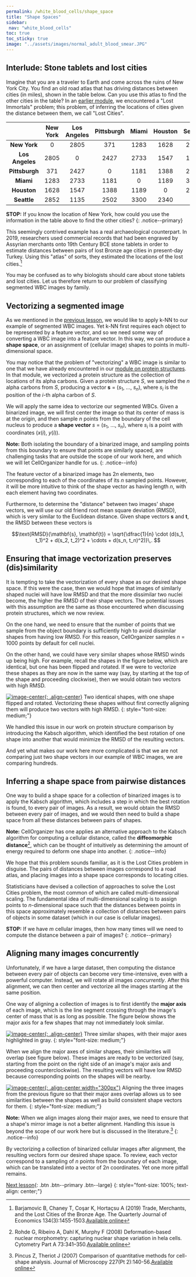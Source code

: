 ```yaml
---
permalink: /white_blood_cells/shape_space
title: "Shape Spaces"
sidebar:
 nav: "white_blood_cells"
toc: true
toc_sticky: true
image: "../assets/images/normal_adult_blood_smear.JPG"
---
```


## Interlude: Stone tablets and lost cities

Imagine that you are a traveler to Earth and come across the ruins of New York City. You find an old road atlas that has driving distances between cities (in miles), shown in the table below. Can you use this atlas to find the other cities in the table? In an [earlier module](../chemotaxis/home), we encountered a "Lost Immortals" problem; this problem, of inferring the locations of cities given the distance between them, we call "Lost Cities".

| | New York | Los Angeles | Pittsburgh | Miami | Houston | Seattle |
| :----: | :----: | :----: | :----: | :----: | :----: | :----: |
| **New York** | 0 | 2805 | 371 | 1283 | 1628 | 2852 |
| **Los Angeles** | 2805 | 0 | 2427 | 2733 | 1547 | 1135 |
| **Pittsburgh** | 371 | 2427 | 0 | 1181 | 1388 | 2502 |
| **Miami** | 1283 | 2733 | 1181 | 0 | 1189 | 3300 |
| **Houston** | 1628 | 1547 | 1388 | 1189 | 0 | 2340 |
| **Seattle** | 2852 | 1135 | 2502 | 3300 | 2340 | 0 |

**STOP:** If you know the location of New York, how could you use the information in the table above to find the other cities?
{: .notice--primary}

This seemingly contrived example has a real archaeological counterpart. In 2019, researchers used commercial records that had been engraved by Assyrian merchants onto 19th Century BCE stone tablets in order to estimate distances between pairs of lost Bronze age cities in present-day Turkey. Using this "atlas" of sorts, they estimated the locations of the lost cities.[^Barjamovich2019]

You may be confused as to why biologists should care about stone tablets and lost cities. Let us therefore return to our problem of classifying segmented WBC images by family.

## Vectorizing a segmented image

As we mentioned in the [previous lesson](classification), we would like to apply k-NN to our example of segmented WBC images. Yet k-NN first requires each object to be represented by a feature vector, and so we need some way of converting a WBC image into a feature vector. In this way, we can produce a **shape space**, or an assignment of (cellular image) shapes to points in multi-dimensional space.

You may notice that the problem of "vectorizing" a WBC image is similar to one that we have already encountered in our [module on protein structures](../coronavirus/accuracy). In that module, we vectorized a protein structure as the collection of locations of its alpha carbons. Given a protein structure *S*, we sampled the *n* alpha carbons from *S*, producing a vector  **s** = (*s*<sub>1</sub>, ..., *s*<sub><em>n</em></sub>), where *s*<sub><em>i</em></sub> is the position of the *i*-th alpha carbon of *S*.

We will apply the same idea to vectorize our segmented WBCs. Given a binarized image, we will first center the image so that its center of mass is at the origin, and then sample *n* points from the boundary of the cell nucleus to produce a **shape vector** *s* = (*s*<sub>1</sub>, ..., *s*<sub><em>n</em></sub>), where *s*<sub><em>i</em></sub> is a point with coordinates (*x*(*i*), *y*(*i*)).

**Note:** Both isolating the boundary of a binarized image, and sampling points from this boundary to ensure that points are similarly spaced, are challenging tasks that are outside the scope of our work here, and which we will let CellOrganizer handle for us.
{: .notice--info}

The feature vector of a binarized image has 2*n* elements, two corresponding to each of the coordinates of its *n* sampled points. However, it will be more intuitive to think of the shape vector as having length *n*, with each element having two coordinates.

Furthermore, to determine the "distance" between two images' shape vectors, we will use our old friend root mean square deviation (RMSD), which is very similar to the Euclidean distance. Given shape vectors **s** and **t**, the RMSD between these vectors is

$$\text{RMSD}(\mathbf{s}, \mathbf{t}) = \sqrt{\dfrac{1}{n} \cdot (d(s_1, t_1)^2 + d(s_2, t_2)^2 + \cdots + d(s_n, t_n)^2)}\,. $$

## Ensuring that image vectorization preserves (dis)similarity

It is tempting to take the vectorization of every shape as our desired shape space. If this were the case, then we would hope that images of similarly shaped nuclei will have low RMSD and that the more dissimilar two nuclei become, the higher the RMSD of their shape vectors. The potential issues with this assumption are the same as those encountered when discussing protein structures, which we now review.

On the one hand, we need to ensure that the number of points that we sample from the object boundary is sufficiently high to avoid dissimilar shapes from having low RMSD. For this reason, CellOrganizer samples *n* = 1000 points by default for cell nuclei.

On the other hand, we could have very similar shapes whose RMSD winds up being high. For example, recall the shapes in the figure below, which are identical, but one has been flipped and rotated. If we were to vectorize these shapes as they are now in the same way (say, by starting at the top of the shape and proceeding clockwise), then we would obtain two vectors with high RMSD.

[![image-center](../assets/images/600px/two_shapes.png){: .align-center}](../assets/images/two_shapes.png)
Two identical shapes, with one shape flipped and rotated. Vectorizing these shapes without first correctly aligning them will produce two vectors with high RMSD.
{: style="font-size: medium;"}

We handled this issue in our work on protein structure comparison by introducing the Kabsch algorithm, which identified the best rotation of one shape into another that would minimize the RMSD of the resulting vectors.

And yet what makes our work here more complicated is that we are not comparing just two shape vectors in our example of WBC images, we are comparing hundreds.

## Inferring a shape space from pairwise distances

One way to build a shape space for a collection of binarized images is to apply the Kabsch algorithm, which includes a step in which the best rotation is found, to every pair of images. As a result, we would obtain the RMSD between every pair of images, and we would then need to build a shape space from all these distances between pairs of shapes.

**Note:** CellOrganizer has one applies an alternative approach to the Kabsch algorithm for computing a cellular distance, called the **diffeomorphic distance**[^Rohde2008], which can be thought of intuitively as determining the amount of energy required to deform one shape into another.
{: .notice--info}

We hope that this problem sounds familiar, as it is the Lost Cities problem in disguise. The pairs of distances between images correspond to a road atlas, and placing images into a shape space corresponds to locating cities.

Statisticians have devised a collection of approaches to solve the Lost Cities problem, the most common of which are called multi-dimensional scaling. The fundamental idea of multi-dimensional scaling is to assign points to *n*-dimensional space such that the distances between points in this space approximately resemble a collection of distances between pairs of objects in some dataset (which in our case is cellular images).

**STOP:** If we have *m* cellular images, then how many times will we need to compute the distance between a pair of images?
{: .notice--primary}

## Aligning many images concurrently

Unfortunately, if we have a large dataset, then computing the distance between every pair of objects can become very time-intensive, even with a powerful computer. Instead, we will rotate all images *concurrently*. After this alignment, we can then center and vectorize all the images starting at the same position.

One way of aligning a collection of images is to first identify the **major axis** of each image, which is the line segment crossing through the image's center of mass that is as long as possible. The figure below shows the major axis for a few shapes that may not immediately look similar.

[![image-center](../assets/images/600px/three_similar_shapes_unaligned.png){: .align-center}](../assets/images/three_similar_shapes_unaligned.png)
Three similar shapes, with their major axes highlighted in gray.
{: style="font-size: medium;"}

When we align the major axes of similar shapes, their similarities will overlap (see figure below). These images are ready to be vectorized (say, starting from the point on the right side of an image's major axis and proceeding counterclockwise). The resulting vectors will have low RMSD because corresponding points on the shapes will be nearby.

[![image-center](../assets/images/600px/three_similar_shapes_aligned.png){: .align-center width="300px"}](../assets/images/three_similar_shapes_aligned.png)
Aligning the three images from the previous figure so that their major axes overlap allows us to see similarities between the shapes as well as build consistent shape vectors for them.
{: style="font-size: medium;"}

**Note:** When we align images along their major axes, we need to ensure that a shape's mirror image is not a better alignment. Handling this issue is beyond the scope of our work here but is discussed in the literature.[^Pincus2007]
{: .notice--info}

By vectorizing a collection of binarized cellular images after alignment, the resulting vectors form our desired shape space. To review, each vector correspond to a sampling of *n* points from the boundary of each image, which can be translated into a vector of 2*n* coordinates. Yet one more pitfall remains.

[Next lesson](pca){: .btn .btn--primary .btn--large}
{: style="font-size: 100%; text-align: center;"}

[^Barjamovich2019]: Barjamovic B, Chaney T, Coşar K, Hortaçsu A (2019) Trade, Merchants, and the Lost Cities of the Bronze Age. The Quarterly Journal of Economics 134(3):1455-1503.[Available online](https://doi.org/10.1093/qje/qjz009)

[^Pincus2007]: Pincus Z, Theriot J (2007) Comparison of quantitative methods for cell-shape analysis. Journal of Microscopy 227(Pt 2):140-56.[Available online](https://doi.org/10.1111/j.1365-2818.2007.01799.x)

[^Rohde2008]: Rohde G, Ribeiro A, Dahl K, Murphy F (2008) Deformation-based nuclear morphometry: capturing nuclear shape variation in hela cells. Cytometry Part A 73:341–350.[Available online](https://doi.org/10.1002/cyto.a.20506)
